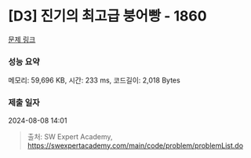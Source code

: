 # [D3] 진기의 최고급 붕어빵 - 1860 

[문제 링크](https://swexpertacademy.com/main/code/problem/problemDetail.do?contestProbId=AV5LsaaqDzYDFAXc) 

### 성능 요약

메모리: 59,696 KB, 시간: 233 ms, 코드길이: 2,018 Bytes

### 제출 일자

2024-08-08 14:01



> 출처: SW Expert Academy, https://swexpertacademy.com/main/code/problem/problemList.do